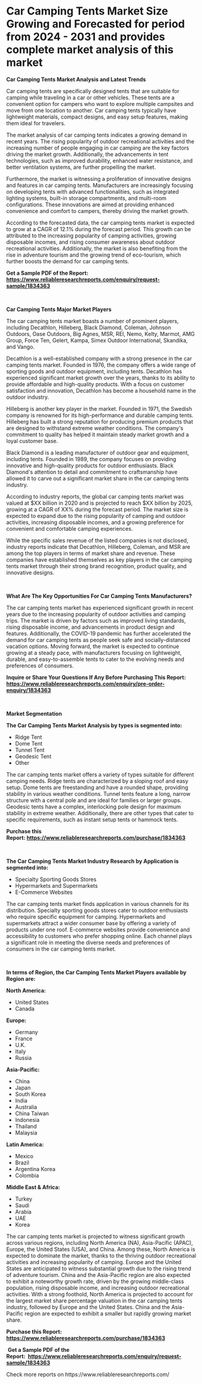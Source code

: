 <p><h1>Car Camping Tents Market Size Growing and Forecasted for period from 2024 - 2031 and provides complete market analysis of this market</h1></p><p><strong>Car Camping Tents Market Analysis and Latest Trends</strong></p>
<p><p>Car camping tents are specifically designed tents that are suitable for camping while traveling in a car or other vehicles. These tents are a convenient option for campers who want to explore multiple campsites and move from one location to another. Car camping tents typically have lightweight materials, compact designs, and easy setup features, making them ideal for travelers.</p><p>The market analysis of car camping tents indicates a growing demand in recent years. The rising popularity of outdoor recreational activities and the increasing number of people engaging in car camping are the key factors driving the market growth. Additionally, the advancements in tent technologies, such as improved durability, enhanced water resistance, and better ventilation systems, are further propelling the market.</p><p>Furthermore, the market is witnessing a proliferation of innovative designs and features in car camping tents. Manufacturers are increasingly focusing on developing tents with advanced functionalities, such as integrated lighting systems, built-in storage compartments, and multi-room configurations. These innovations are aimed at providing enhanced convenience and comfort to campers, thereby driving the market growth.</p><p>According to the forecasted data, the car camping tents market is expected to grow at a CAGR of 12.1% during the forecast period. This growth can be attributed to the increasing popularity of camping activities, growing disposable incomes, and rising consumer awareness about outdoor recreational activities. Additionally, the market is also benefiting from the rise in adventure tourism and the growing trend of eco-tourism, which further boosts the demand for car camping tents.</p></p>
<p><strong>Get a Sample PDF of the Report:&nbsp; <a href="https://www.reliableresearchreports.com/enquiry/request-sample/1834363">https://www.reliableresearchreports.com/enquiry/request-sample/1834363</a></strong></p>
<p>&nbsp;</p>
<p><strong>Car Camping Tents Major Market Players</strong></p>
<p><p>The car camping tents market boasts a number of prominent players, including Decathlon, Hilleberg, Black Diamond, Coleman, Johnson Outdoors, Oase Outdoors, Big Agnes, MSR, REI, Nemo, Kelty, Marmot, AMG Group, Force Ten, Gelert, Kampa, Simex Outdoor International, Skandika, and Vango. </p><p>Decathlon is a well-established company with a strong presence in the car camping tents market. Founded in 1976, the company offers a wide range of sporting goods and outdoor equipment, including tents. Decathlon has experienced significant market growth over the years, thanks to its ability to provide affordable and high-quality products. With a focus on customer satisfaction and innovation, Decathlon has become a household name in the outdoor industry.</p><p>Hilleberg is another key player in the market. Founded in 1971, the Swedish company is renowned for its high-performance and durable camping tents. Hilleberg has built a strong reputation for producing premium products that are designed to withstand extreme weather conditions. The company's commitment to quality has helped it maintain steady market growth and a loyal customer base.</p><p>Black Diamond is a leading manufacturer of outdoor gear and equipment, including tents. Founded in 1989, the company focuses on providing innovative and high-quality products for outdoor enthusiasts. Black Diamond's attention to detail and commitment to craftsmanship have allowed it to carve out a significant market share in the car camping tents industry.</p><p>According to industry reports, the global car camping tents market was valued at $XX billion in 2020 and is projected to reach $XX billion by 2025, growing at a CAGR of XX% during the forecast period. The market size is expected to expand due to the rising popularity of camping and outdoor activities, increasing disposable incomes, and a growing preference for convenient and comfortable camping experiences.</p><p>While the specific sales revenue of the listed companies is not disclosed, industry reports indicate that Decathlon, Hilleberg, Coleman, and MSR are among the top players in terms of market share and revenue. These companies have established themselves as key players in the car camping tents market through their strong brand recognition, product quality, and innovative designs.</p></p>
<p>&nbsp;</p>
<p><strong>What Are The Key Opportunities For Car Camping Tents Manufacturers?</strong></p>
<p><p>The car camping tents market has experienced significant growth in recent years due to the increasing popularity of outdoor activities and camping trips. The market is driven by factors such as improved living standards, rising disposable income, and advancements in product design and features. Additionally, the COVID-19 pandemic has further accelerated the demand for car camping tents as people seek safe and socially-distanced vacation options. Moving forward, the market is expected to continue growing at a steady pace, with manufacturers focusing on lightweight, durable, and easy-to-assemble tents to cater to the evolving needs and preferences of consumers.</p></p>
<p><strong>Inquire or Share Your Questions If Any Before Purchasing This Report: <a href="https://www.reliableresearchreports.com/enquiry/pre-order-enquiry/1834363">https://www.reliableresearchreports.com/enquiry/pre-order-enquiry/1834363</a></strong></p>
<p>&nbsp;</p>
<p><strong>Market Segmentation</strong></p>
<p><strong>The Car Camping Tents Market Analysis by types is segmented into:</strong></p>
<p><ul><li>Ridge Tent</li><li>Dome Tent</li><li>Tunnel Tent</li><li>Geodesic Tent</li><li>Other</li></ul></p>
<p><p>The car camping tents market offers a variety of types suitable for different camping needs. Ridge tents are characterized by a sloping roof and easy setup. Dome tents are freestanding and have a rounded shape, providing stability in various weather conditions. Tunnel tents feature a long, narrow structure with a central pole and are ideal for families or larger groups. Geodesic tents have a complex, interlocking pole design for maximum stability in extreme weather. Additionally, there are other types that cater to specific requirements, such as instant setup tents or hammock tents.</p></p>
<p><strong>Purchase this Report:&nbsp;<a href="https://www.reliableresearchreports.com/purchase/1834363">https://www.reliableresearchreports.com/purchase/1834363</a></strong></p>
<p>&nbsp;</p>
<p><strong>The Car Camping Tents Market Industry Research by Application is segmented into:</strong></p>
<p><ul><li>Specialty Sporting Goods Stores</li><li>Hypermarkets and Supermarkets</li><li>E-Commerce Websites</li></ul></p>
<p><p>The car camping tents market finds application in various channels for its distribution. Specialty sporting goods stores cater to outdoor enthusiasts who require specific equipment for camping. Hypermarkets and supermarkets attract a wider consumer base by offering a variety of products under one roof. E-commerce websites provide convenience and accessibility to customers who prefer shopping online. Each channel plays a significant role in meeting the diverse needs and preferences of consumers in the car camping tents market.</p></p>
<p>&nbsp;</p>
<p><strong>In terms of Region, the Car Camping Tents Market Players available by Region are:</strong></p>
<p>
    <p> <strong> North America: </strong>
        <ul>
            <li>United States</li>
            <li>Canada</li>
        </ul>
        </p> 
    <p> <strong> Europe: </strong>
        <ul>
            <li>Germany</li>
            <li>France</li>
            <li>U.K.</li>
            <li>Italy</li>
            <li>Russia</li>
        </ul>
        </p> 
    <p> <strong> Asia-Pacific: </strong>
        <ul>
            <li>China</li>
            <li>Japan</li>
            <li>South Korea</li>
            <li>India</li>
            <li>Australia</li>
            <li>China Taiwan</li>
            <li>Indonesia</li>
            <li>Thailand</li>
            <li>Malaysia</li>
        </ul>
        </p> 
    <p> <strong> Latin America: </strong>
        <ul>
            <li>Mexico</li>
            <li>Brazil</li>
            <li>Argentina Korea</li>
            <li>Colombia</li>
        </ul>
        </p> 
    <p> <strong> Middle East & Africa: </strong>
        <ul>
            <li>Turkey</li>
            <li>Saudi</li>
            <li>Arabia</li>
            <li>UAE</li>
            <li>Korea</li>
        </ul>
    </p>
    </p>
<p><p>The car camping tents market is projected to witness significant growth across various regions, including North America (NA), Asia-Pacific (APAC), Europe, the United States (USA), and China. Among these, North America is expected to dominate the market, thanks to the thriving outdoor recreational activities and increasing popularity of camping. Europe and the United States are anticipated to witness substantial growth due to the rising trend of adventure tourism. China and the Asia-Pacific region are also expected to exhibit a noteworthy growth rate, driven by the growing middle-class population, rising disposable income, and increasing outdoor recreational activities. With a strong foothold, North America is projected to account for the largest market share percentage valuation in the car camping tents industry, followed by Europe and the United States. China and the Asia-Pacific region are expected to exhibit a smaller but rapidly growing market share.</p></p>
<p><strong>Purchase this Report: <a href="https://www.reliableresearchreports.com/purchase/1834363">https://www.reliableresearchreports.com/purchase/1834363</a></strong></p>
<p>&nbsp;<strong>Get a Sample PDF of the Report:&nbsp;&nbsp;<a href="https://www.reliableresearchreports.com/enquiry/request-sample/1834363">https://www.reliableresearchreports.com/enquiry/request-sample/1834363</a></strong></p>
<p><strong></strong></p>
<p>Check more reports on https://www.reliableresearchreports.com/</p>